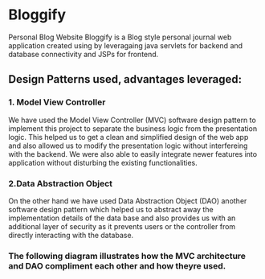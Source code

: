 # Bloggify
Personal Blog Website
Bloggify is a Blog style personal journal web application created using by leveragaing java servlets for backend and database connectivity and JSPs for frontend. 

## Design Patterns used, advantages leveraged: 

### 1. Model View Controller
We have used the Model View Controller (MVC) software design pattern to implement this project to separate the business logic from the presentation logic. This helped us to get a clean and simplified design of the web app and also allowed us to modify the presentation logic without interfereing with the backend. We were also able to easily integrate newer features into application without disturbing the existing functionalities.


### 2.Data Abstraction Object
On the other hand we have used Data Abstraction Object (DAO) another software design pattern which helped us to abstract away the implementation details of the data base and also provides us with an additional layer of security as it prevents users or the controller from directly interacting with the database. 

### The following diagram illustrates how the MVC architecture and DAO compliment each other and how theyre used. 
